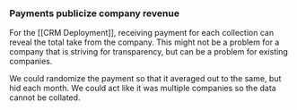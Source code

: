 ### Payments publicize company revenue
For the [[CRM Deployment]], receiving payment for each collection can reveal the total take from the company.  This might not be a problem for a company that is striving for transparency, but can be a problem for existing companies.

We could randomize the payment so that it averaged out to the same, but hid each month.
We could act like it was multiple companies so the data cannot be collated.